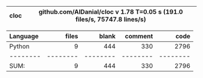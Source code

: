 cloc|github.com/AlDanial/cloc v 1.78  T=0.05 s (191.0 files/s, 75747.8 lines/s)
--- | ---

Language|files|blank|comment|code
:-------|-------:|-------:|-------:|-------:
Python|9|444|330|2796
--------|--------|--------|--------|--------
SUM:|9|444|330|2796
